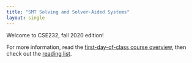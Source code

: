 ```yaml
---
title: "SMT Solving and Solver-Aided Systems"
layout: single
---
```


Welcome to CSE232, fall 2020 edition!

For more information, read the [first-day-of-class course overview](course-overview.html), then check out the [reading list](readings.html).
